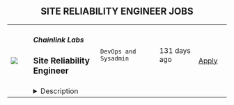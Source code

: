 <div align="center"><h2>SITE RELIABILITY ENGINEER JOBS</h2></div><table><tr>
                <td width="100" height="100" rowspan="2">
                    <img src=https://weworkremotely.com/assets/IsotypeV2-1ebe3dd57673f3e8d02b7490bc0faaef55d6a95d3a4aaf17298bd3ed503ae7fe.svg>
                </td>
                <td width="300">
                    <h5>Chainlink Labs</h5>
                    <h3> Site Reliability Engineer</h3>
                </td>
                <td width="300">
                    <code>DevOps and Sysadmin</code>
                </td>
                <td width="200">
                <text>131 days ago</text>
                </td>
                <td width="100" rowspan="2">
                <a href=https://weworkremotely.com/remote-jobs/chainlink-labs-site-reliability-engineer-1 align="right" target="_blank">Apply</a>
                </td>
            </tr>
            <tr>
                <td colspan="3">
                <details><summary>Description</summary>
                

<p>
  <strong>Headquarters:</strong> United States
    <br /><strong>URL:</strong> <a href="http://chain.link">http://chain.link</a>
</p>

<div>
<strong>All roles with Chainlink Labs are globally remote-based. We encourage you to apply regardless of your location.</strong><br><br>The infrastructure team enables Chainlink development and maintains services that support the health of the most widely-adopted oracle network in the world. As a Site Reliability Engineer, you will help us solve some of the unique challenges of blockchain oracle architecture and be primarily responsible for the Chainlink ecosystem's off-chain part.</div><div><br></div><div>We are distributed across time zones and continents, and we embrace remote work. In the Infrastructure team, we follow the infrastructure-as-code approach and practice GitOps. Our on-call rotation uses the follow-the-sun pattern: you will be on call some of the time, but there should not be any overnight shifts.</div><div><br></div><div>We all have different backgrounds and are determined to help you succeed no matter where you are or who you are. If you think you would do a great job at Chainlink, we are looking forward to speaking with you, even if you don't match 100% of the job requirements: those describe people we've usually had a great time working with, but they're not a tick-box exercise.<br><br><strong>Your Impact</strong>
</div><ul>
<li>Support monitoring services that watch over the entire Chainlink network. </li>
<li>Deploy and maintain various externally-facing services like reference Chainlink nodes used by developers and customers (including critical services such as Chainlink VRF).</li>
<li>Improve the reliability and observability of our internal infrastructure. </li>
<li>Provide our engineers with a reliable release pipeline and empower them to release and deploy Chainlink and adjacent tools extremely quickly.</li>
</ul><div><br></div><div><strong>Requirements </strong></div><ul>
<li>5+ years of relevant professional experience. You have a software engineering background or an operations background and have worked as an SRE (or in a very close position) before.</li>
<li>Experience with system architecture. You can create a design document for a cross-region load-balancing app with five microservices, a PostgreSQL cluster, a caching layer, and a Kafka queue—and then implement it on AWS.</li>
<li>Experience with CI/CD pipelines. You can troubleshoot an existing pipeline or build your own, and you've probably worked on both software delivery and cloud-based services deployment.</li>
<li>Experience with distributed systems and container orchestration. You have built or maintained complex Kubernetes clusters before.</li>
<li>Ability to read and write code. You can understand precisely why a recent code change led to degraded performance; you can write scripts and tools to automate routine tasks and eliminate toil.</li>
<li>Strong communication skills. You can give and receive constructive feedback, and you do not shy away from planning meetings and code reviews.</li>
</ul><div><br></div><div><strong>Preferred Qualifications</strong></div><ul>
<li>Professional experience with Golang, TypeScript, or both. </li>
<li>Excitement for blockchain, Web 3.0, and similar decentralized technologies. </li>
<li>Experience running blockchain full node operator is a big plus. </li>
<li>Experience with Chainlink as a developer or a node operator is a big plus.</li>
<li>Comfort working with network protocols, proxies, and load balancers.</li>
<li>Experience with information security and DevSecOps.</li>
<li>Experience working remotely in a distributed team.</li>
<li>We are giving slight preference to candidates who live in the UTC to UTC+8 range due to our on-call schedule for this particular opening.</li>
</ul><div><br></div><div>
<strong>Our Stack<br></strong>Some of the tools and services we use daily or almost daily are:</div><div><br></div><div>AWS; Terraform/Terragrunt; Kubernetes, Calico and ArgoCD; Prometheus and Grafana; GitHub Actions; Packer</div><div><br></div><div>We expect you to be comfortable with most of those tools and very proficient in several of them.<br><br><strong>About Us</strong><br>Chainlink is the industry standard oracle network for connecting smart contracts to the real world. With Chainlink, developers can build hybrid smart contracts that combine on-chain code with an extensive collection of secure off-chain services powered by Decentralized Oracle Networks. Managed by a global, decentralized community of hundreds of thousands of people, Chainlink is introducing a fairer model for contracts. Its network currently secures billions of dollars in value for smart contracts across the decentralized finance (DeFi), insurance, and gaming ecosystems, among others. The full vision of the Chainlink Network can be found in the <a href="https://research.chain.link/whitepaper-v2.pdf">Chainlink 2.0 whitepaper</a>. Chainlink is trusted by hundreds of organizations—from global enterprises to projects at the forefront of the blockchain economy—to deliver definitive truth via secure, reliable data.  </div><div><br></div><div>This role is location agnostic anywhere in the world, but we ask that you overlap some working hours with Eastern Standard Time (EST).</div><div><br></div><div>We are a fully distributed team and have the tools and benefits to support you in your remote work environment.</div><div><br></div><div><em>Chainlink Labs is an Equal Opportunity Employer.</em></div><div><br></div>

<p><strong>To apply:</strong> <a href="https://weworkremotely.com/remote-jobs/chainlink-labs-site-reliability-engineer-1">https://weworkremotely.com/remote-jobs/chainlink-labs-site-reliability-engineer-1</a></p>

                </details>
                </td>
            </tr></table>